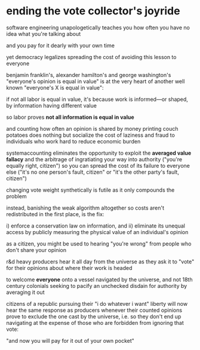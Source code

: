 # ending the vote collector's joyride

software engineering unapologetically teaches you how often you have no idea what you're talking about

and you pay for it dearly with your own time

yet democracy legalizes spreading the cost of avoiding this lesson to everyone

benjamin franklin's, alexander hamilton's and george washington's "everyone's opinion is equal in value" is at the very heart of another well known "everyone's X is equal in value":

if not all labor is equal in value, it's because work is informed—or shaped, by information having different value

so labor proves **not all information is equal in value**

and counting how often an opinion is shared by money printing couch potatoes does nothing but socialize the cost of laziness and fraud to individuals who work hard to reduce economic burden

systemaccounting eliminates the opportunity to exploit the **averaged value fallacy** and the arbitrage of ingratiating your way into authority ("you're equally right, citizen") so you can spread the cost of its failure to everyone else ("it's no one person's fault, citizen" or "it's the other party's fault, citizen")

changing vote weight synthetically is futile as it only compounds the problem

instead, banishing the weak algorithm altogether so costs aren't redistributed in the first place, is the fix:

i) enforce a conservation law on information, and
ii) eliminate its unequal access by publicly measuring the physical value of an individual's opinion

as a citizen, you might be used to hearing "you're wrong" from people who don't share your opinion

r&d heavy producers hear it all day from the universe as they ask it to "vote" for their opinions about where their work is headed

to welcome **everyone** onto a vessel navigated by the universe, and not 18th century colonials seeking to pacify an unchecked disdain for authority by averaging it out

citizens of a republic pursuing their "i do whatever i want" liberty will now hear the same response as producers whenever their counted opinions prove to exclude the one cast by the universe, i.e. so they don't end up navigating at the expense of those who are forbidden from ignoring that vote:

"and now you will pay for it out of your own pocket"